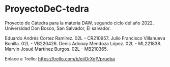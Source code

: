 # ProyectoDeC-tedra
Proyecto de Cátedra para la materia DAW, segundo ciclo del año 2022. Universidad Don Bosco, San Salvador, El salvador.

Eduardo Andrés Cortez Ramírez.      02L - CR210957.
Julio Francisco Villanueva Bonilla. 02L - VB220426.
Denis Adonay Mendoza López.         02L - ML221838.
Marvin Josué Martínez Burgos.       02L - MB210365.

Enlace a Trello: https://trello.com/b/eiiOrXgP/prueba
